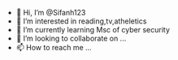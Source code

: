 - 👋 Hi, I’m @Sifanh123
- 👀 I’m interested in reading,tv,atheletics 
- 🌱 I’m currently learning Msc of cyber security 
- 💞️ I’m looking to collaborate on ...
- 📫 How to reach me ...

<!---
Sifanh123/Sifanh123 is a ✨ special ✨ repository because its `README.md` (this file) appears on your GitHub profile.
You can click the Preview link to take a look at your changes.
--->
